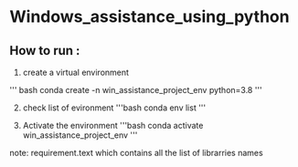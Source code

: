 # Windows_assistance_using_python

## How to run :

1. create a virtual environment

''' bash
conda create -n win_assistance_project_env python=3.8
'''

2. check list of evironment
'''bash
conda env list
'''

3. Activate the environment
'''bash
conda activate win_assistance_project_env
'''


note: requirement.text which contains all the list of librarries names

